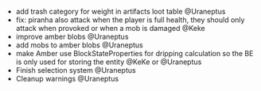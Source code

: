 - add trash category for weight in artifacts loot table @Uraneptus
- fix: piranha also attack when the player is full health, they should only attack when provoked or when a mob is damaged @Keke
- improve amber blobs @Uraneptus
- add mobs to amber blobs @Uraneptus
- make Amber use BlockStateProperties for dripping calculation so the BE is only used for storing the entity @KeKe or @Uraneptus
- Finish selection system @Uraneptus
- Cleanup warnings @Uraneptus